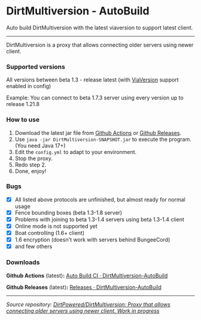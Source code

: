 # DirtMultiversion - AutoBuild
Auto build DirtMultiversion with the latest viaversion to support latest client.

---

DirtMultiversion is a proxy that allows connecting older servers using newer client.

### Supported versions
All versions between beta 1.3 - release latest (with <a href="https://github.com/ViaVersion/ViaVersion">ViaVersion</a> support enabled in config)

Example: You can connect to beta 1.7.3 server using every version up to release 1.21.8

### How to use

1. Download the latest jar file from [Github Actions](https://github.com/At87668/DirtMultiversion-AutoBuild/actions/workflows/AutoBuild.yml) or [Github Releases](https://github.com/At87668/DirtMultiversion-AutoBuild/releases).
2. Use `java -jar DirtMultiversion-SNAPSHOT.jar` to execute the program. (You need Java 17+)
3. Edit the `config.yml` to adapt to your environment.
3. Stop the proxy.
3. Redo step 2.
4. Done, enjoy!

### Bugs
- [x] All listed above protocols are unfinished, but almost ready for normal usage
- [X] Fence bounding boxes (beta 1.3-1.8 server)
- [X] Problems with joining to beta 1.3-1.4 servers using beta 1.3-1.4 client
- [X] Online mode is not supported yet
- [X] Boat controlling (1.6+ client)
- [X] 1.6 encryption (doesn't work with servers behind BungeeCord)
- [x] and few others

### Downloads
**Github Actions** (latest)**:** [Auto Build CI · DirtMultiversion-AutoBuild](https://github.com/At87668/DirtMultiversion-AutoBuild/actions/workflows/AutoBuild.yml)

**Github Releases** (latest)**:** [Releases · DirtMultiversion-AutoBuild](https://github.com/At87668/DirtMultiversion-AutoBuild/releases)

---

*Source repository: [DirtPowered/DirtMultiversion: Proxy that allows connecting older servers using newer client. Work in progress](https://github.com/DirtPowered/DirtMultiversion)*
